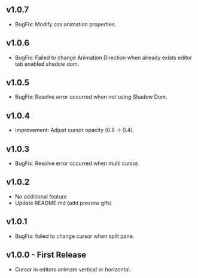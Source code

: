 ## v1.0.7
* BugFix: Modify css animation properties.

## v1.0.6
* BugFix: Failed to change Animation Direction when already exists editor tab enabled shadow dom.

## v1.0.5
* BugFix: Resolve error occurred when not using Shadow Dom.

## v1.0.4
* Improvement: Adjust cursor opacity (0.8 -> 0.4).

## v1.0.3
* BugFix: Resolve error occurred when multi cursor.

## v1.0.2
* No additional feature
* Update README.md (add preview gifs)

## v1.0.1
* BugFix: failed to change cursor when split pane.

## v1.0.0 - First Release
* Cursor in editors animate vertical or horizontal.
